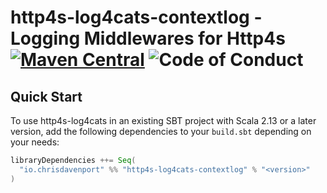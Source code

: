 # http4s-log4cats-contextlog - Logging Middlewares for Http4s [![Maven Central](https://maven-badges.herokuapp.com/maven-central/io.chrisdavenport/http4s-log4cats-contextlog_2.13/badge.svg)](https://maven-badges.herokuapp.com/maven-central/io.chrisdavenport/http4s-log4cats-contextlog_2.13) ![Code of Conduct](https://img.shields.io/badge/Code%20of%20Conduct-Scala-blue.svg)


## Quick Start

To use http4s-log4cats in an existing SBT project with Scala 2.13 or a later version, add the following dependencies to your
`build.sbt` depending on your needs:

```scala
libraryDependencies ++= Seq(
  "io.chrisdavenport" %% "http4s-log4cats-contextlog" % "<version>"
)
```

